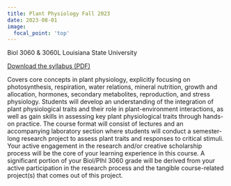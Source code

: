 ```yaml
---
title: Plant Physiology Fall 2023
date: 2023-08-01
image:
  focal_point: 'top'
---
```


Biol 3060 & 3060L Louisiana State University

[Download the syllabus (PDF)](PlantPhys_Fall2023.pdf)


<!--more-->

Covers core concepts in plant physiology, explicitly focusing on photosynthesis, respiration, water relations, mineral nutrition, growth and allocation, hormones, secondary metabolites, reproduction, and stress physiology. Students will develop an understanding of the integration of plant physiological traits and their role in plant-environment interactions, as well as gain skills in assessing key plant physiological traits through hands-on practice. The course format will consist of lectures and an accompanying laboratory section where students will conduct a semester-long research project to assess plant traits and responses to critical stimuli. Your active engagement in the research and/or creative scholarship process will be the core of your learning experience in this course. A significant portion of your Biol/Plhl 3060 grade will be derived from your active participation in the research process and the tangible course-related project(s) that comes out of this project.
